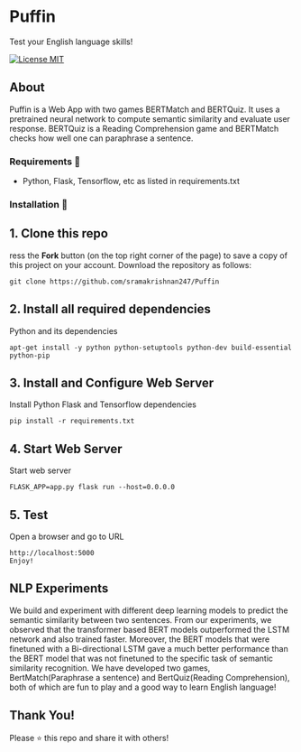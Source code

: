 # Puffin
Test your English language skills!

[![License MIT](https://img.shields.io/badge/license-MIT-blue.svg)](LICENSE)

## About
Puffin is a Web App with two games BERTMatch and BERTQuiz. It uses a pretrained neural network to compute semantic similarity and evaluate user response. BERTQuiz is a Reading Comprehension game and BERTMatch checks how well one can paraphrase a sentence.

### Requirements 🔧
* Python, Flask, Tensorflow, etc as listed in requirements.txt

### Installation 🔌

## 1. Clone this repo

  ress the **Fork** button (on the top right corner of the page) to save a copy of this project on your account.
  Download the repository as follows:
  
    git clone https://github.com/sramakrishnan247/Puffin
  
## 2. Install all required dependencies
  
  Python and its dependencies

    apt-get install -y python python-setuptools python-dev build-essential python-pip 
   
## 3. Install and Configure Web Server

Install Python Flask and Tensorflow dependencies

    pip install -r requirements.txt

## 4. Start Web Server

Start web server

    FLASK_APP=app.py flask run --host=0.0.0.0
    
## 5. Test

Open a browser and go to URL

    http://localhost:5000   
    Enjoy!
    
    

## NLP Experiments
We build and experiment with different deep learning models to predict the semantic similarity between two sentences. From our experiments, we observed that the transformer based BERT models outperformed the LSTM network and also trained faster. Moreover, the BERT models that were finetuned with a Bi-directional LSTM gave a much better performance than the BERT model that was not finetuned to the specific task of semantic similarity recognition. We have developed two games, BertMatch(Paraphrase a sentence) and BertQuiz(Reading Comprehension), both of which are fun to play and a good way to learn English language!


## Thank You!
Please ⭐️ this repo and share it with others!
